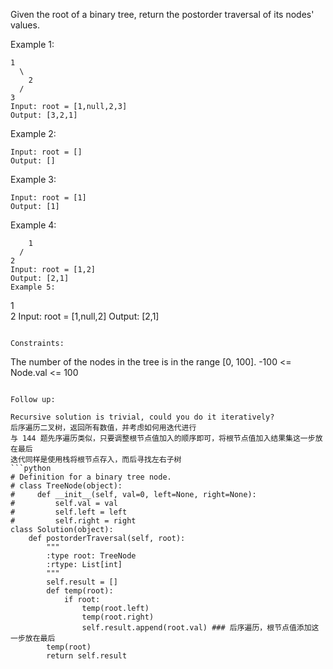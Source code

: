 Given the root of a binary tree, return the postorder traversal of its nodes' values.

 

Example 1:
```
1
  \
    2
  /
3
Input: root = [1,null,2,3]
Output: [3,2,1]
```
Example 2:
```
Input: root = []
Output: []
```
Example 3:
```
Input: root = [1]
Output: [1]
```
Example 4:
```
    1
  /
2
Input: root = [1,2]
Output: [2,1]
Example 5:
```
1
  \
    2
Input: root = [1,null,2]
Output: [2,1]
``` 

Constraints:
```
The number of the nodes in the tree is in the range [0, 100].
-100 <= Node.val <= 100
``` 

Follow up:

Recursive solution is trivial, could you do it iteratively?  
后序遍历二叉树，返回所有数值，并考虑如何用迭代进行  
与 144 题先序遍历类似，只要调整根节点值加入的顺序即可，将根节点值加入结果集这一步放在最后  
迭代同样是使用栈将根节点存入，而后寻找左右子树
```python
# Definition for a binary tree node.
# class TreeNode(object):
#     def __init__(self, val=0, left=None, right=None):
#         self.val = val
#         self.left = left
#         self.right = right
class Solution(object):
    def postorderTraversal(self, root):
        """
        :type root: TreeNode
        :rtype: List[int]
        """
        self.result = []
        def temp(root):
            if root:
                temp(root.left)
                temp(root.right)
                self.result.append(root.val) ### 后序遍历，根节点值添加这一步放在最后
        temp(root)
        return self.result
```
